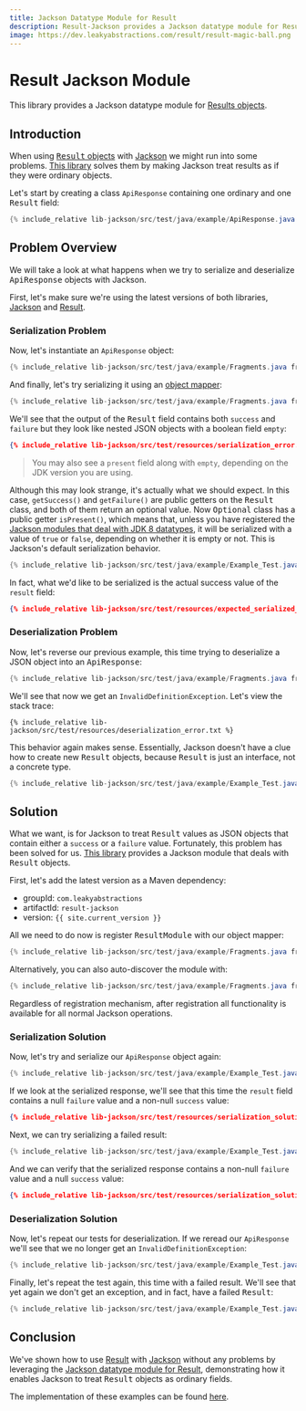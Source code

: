 ```yaml
---
title: Jackson Datatype Module for Result
description: Result-Jackson provides a Jackson datatype module for Result objects
image: https://dev.leakyabstractions.com/result/result-magic-ball.png
---
```


# Result Jackson Module

This library provides a Jackson datatype module for [Results objects][RESULT].


## Introduction

When using [<tt>Result</tt> objects][RESULT_REPO] with [Jackson][JACKSON_REPO] we might run into some problems.
[This library][RESULT_JACKSON_REPO] solves them by making Jackson treat results as if they were ordinary objects.

Let's start by creating a class `ApiResponse` containing one ordinary and one <tt>Result</tt> field:

```java
{% include_relative lib-jackson/src/test/java/example/ApiResponse.java %}
```


## Problem Overview

We will take a look at what happens when we try to serialize and deserialize <tt>ApiResponse</tt> objects with Jackson.

First, let's make sure we're using the latest versions of both libraries, [Jackson][JACKSON_LATEST] and
[Result][RESULT_LATEST].


### Serialization Problem

Now, let's instantiate an `ApiResponse` object:

```java
{% include_relative lib-jackson/src/test/java/example/Fragments.java fragment="instantiate" %}
```

And finally, let's try serializing it using an [object mapper][OBJECT_MAPPER]:

```java
{% include_relative lib-jackson/src/test/java/example/Fragments.java fragment="serialize" %}
```

We'll see that the output of the <tt>Result</tt> field contains both `success` and `failure` but they look like nested
JSON objects with a boolean field `empty`:

```json
{% include_relative lib-jackson/src/test/resources/serialization_error.json %}
```

> You may also see a `present` field along with `empty`, depending on the JDK version you are using.

Although this may look strange, it's actually what we should expect. In this case, `getSuccess()` and `getFailure()` are
public getters on the <tt>Result</tt> class, and both of them return an optional value. Now <tt>Optional</tt> class has
a public getter `isPresent()`, which means that, unless you have registered the
[Jackson modules that deal with JDK 8 datatypes][JACKSON_JAVA8_REPO], it will be serialized with a value of `true` or
`false`, depending on whether it is empty or not. This is Jackson's default serialization behavior.

```java
{% include_relative lib-jackson/src/test/java/example/Example_Test.java test="serialization_problem" %}
```

In fact, what we'd like to be serialized is the actual success value of the `result` field:

```json
{% include_relative lib-jackson/src/test/resources/expected_serialized_result.json %}
```


### Deserialization Problem

Now, let's reverse our previous example, this time trying to deserialize a JSON object into an <tt>ApiResponse</tt>:

```java
{% include_relative lib-jackson/src/test/java/example/Fragments.java fragment="deserialize" %}
```

We'll see that now we get an `InvalidDefinitionException`. Let's view the stack trace:

```
{% include_relative lib-jackson/src/test/resources/deserialization_error.txt %}
```

This behavior again makes sense. Essentially, Jackson doesn't have a clue how to create new <tt>Result</tt> objects,
because <tt>Result</tt> is just an interface, not a concrete type.

```java
{% include_relative lib-jackson/src/test/java/example/Example_Test.java test="deserialization_problem" %}
```


## Solution

What we want, is for Jackson to treat <tt>Result</tt> values as JSON objects that contain either a `success` or a
`failure` value. Fortunately, this problem has been solved for us. [This library][RESULT_JACKSON_REPO] provides a
Jackson module that deals with <tt>Result</tt> objects.

First, let's add the latest version as a Maven dependency:

- groupId: `com.leakyabstractions`
- artifactId: `result-jackson`
- version: `{{ site.current_version }}`

All we need to do now is register <tt>ResultModule</tt> with our object mapper:

```java
{% include_relative lib-jackson/src/test/java/example/Fragments.java fragment="register_manually" %}
```

Alternatively, you can also auto-discover the module with:

```java
{% include_relative lib-jackson/src/test/java/example/Fragments.java fragment="register_automatically" %}
```

Regardless of registration mechanism, after registration all functionality is available for all normal Jackson
operations.


### Serialization Solution

Now, let's try and serialize our `ApiResponse` object again:

```java
{% include_relative lib-jackson/src/test/java/example/Example_Test.java test="serialization_solution_successful_result" %}
```

If we look at the serialized response, we'll see that this time the `result` field contains a null `failure` value and
a non-null `success` value:

```json
{% include_relative lib-jackson/src/test/resources/serialization_solution_successful_result.json %}
```

Next, we can try serializing a failed result:

```java
{% include_relative lib-jackson/src/test/java/example/Example_Test.java test="serialization_solution_failed_result" %}
```

And we can verify that the serialized response contains a non-null `failure` value and a null `success` value:

```json
{% include_relative lib-jackson/src/test/resources/serialization_solution_failed_result.json %}
```


### Deserialization Solution

Now, let's repeat our tests for deserialization. If we reread our `ApiResponse` we'll see that we no longer get an
`InvalidDefinitionException`:

```java
{% include_relative lib-jackson/src/test/java/example/Example_Test.java test="deserialization_solution_successful_result" %}
```

Finally, let's repeat the test again, this time with a failed result. We'll see that yet again we don't get an
exception, and in fact, have a failed <tt>Result</tt>:

```java
{% include_relative lib-jackson/src/test/java/example/Example_Test.java test="deserialization_solution_failed_result" %}
```


## Conclusion

We've shown how to use [Result][RESULT] with [Jackson][JACKSON_REPO] without any problems by leveraging the
[Jackson datatype module for Result][RESULT_JACKSON_REPO], demonstrating how it enables Jackson to treat
<tt>Result</tt> objects as ordinary fields.

The implementation of these examples can be found [here][RESULT_JACKSON_EXAMPLE].


[JACKSON_JAVA8_REPO]:           https://github.com/FasterXML/jackson-modules-java8
[JACKSON_LATEST]:               https://search.maven.org/artifact/com.fasterxml.jackson.core/jackson-core/
[JACKSON_REPO]:                 https://github.com/FasterXML/jackson
[OBJECT_MAPPER]:                https://www.baeldung.com/jackson-object-mapper-tutorial
[RESULT]:                       https://dev.leakyabstractions.com/result/
[RESULT_JACKSON_EXAMPLE]:       https://github.com/LeakyAbstractions/result-jackson/blob/main/lib-jackson/src/test/java/example/Example_Test.java
[RESULT_JACKSON_REPO]:          https://github.com/LeakyAbstractions/result-jackson/
[RESULT_LATEST]:                https://search.maven.org/artifact/com.leakyabstractions/result/
[RESULT_REPO]:                  https://github.com/LeakyAbstractions/result/

